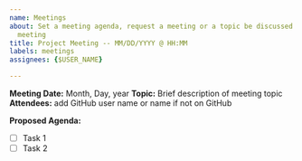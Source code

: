 ```yaml
---
name: Meetings
about: Set a meeting agenda, request a meeting or a topic be discussed at an upcoming
  meeting
title: Project Meeting -- MM/DD/YYYY @ HH:MM
labels: meetings
assignees: {$USER_NAME}

---
```


**Meeting Date:** Month, Day, year
**Topic:** Brief description of meeting topic
**Attendees:** add GitHub user name or name if not on GitHub

**Proposed Agenda:**
- [ ] Task 1
- [ ] Task 2
